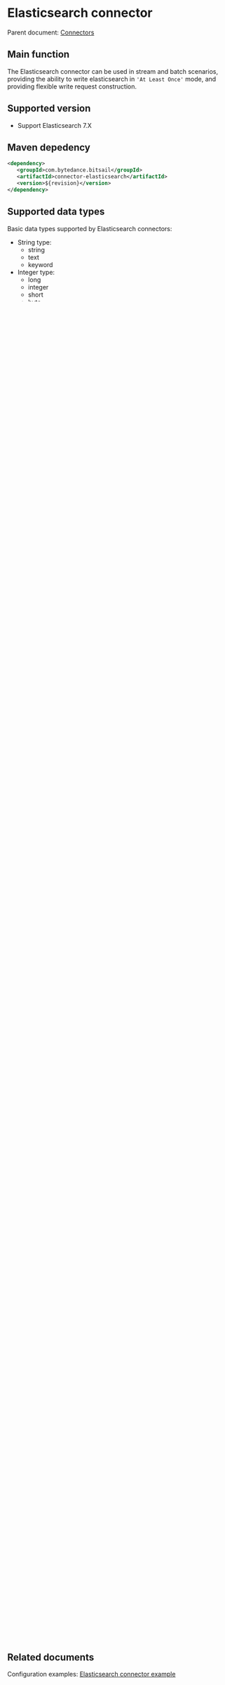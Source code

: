 # Elasticsearch connector

Parent document: [Connectors](../README.md)

## Main function

The Elasticsearch connector can be used in stream and batch scenarios, providing the ability to write elasticsearch in `'At Least Once'` mode, and providing flexible write request construction.

## Supported version
- Support Elasticsearch 7.X

## Maven depedency

```xml
<dependency>
   <groupId>com.bytedance.bitsail</groupId>
   <artifactId>connector-elasticsearch</artifactId>
   <version>${revision}</version>
</dependency>
```

## Supported data types

Basic data types supported by Elasticsearch connectors:

- String type:
    - string
    - text
    - keyword
- Integer type:
    - long
    - integer
    - short
    - byte
- Float type:
    - double
    - float
    - half_float
    - scaled_float
- Bool type:
    - boolean
- Binary type:
    - binary
- Date type:
    - date

## Parameters

Users can add parameters to `job.writer` block in task configuration files.


### Necessary parameters

| Param name | Default value | Optional value | Description                                                                                                             |
|:-----------|:--------------|:---------------|:------------------------------------------------------------------------------------------------------------------------|
| class      | -             |                | Class name of Elasticsearch connector，`com.bytedance.bitsail.connector.elasticsearch.sink.ElasticsearchSink` |
| es_hosts   | -             |                | Address list for Elasticsearch handling REST requests                                                                   |
| es_index   | -             |                | Elasticsearch index                                                                                                     |
| columns    | -             |                | Describing fields' names and types                                                                                      |


### Optional parameters

#### General optional parameters
| Param name             | Default value | Optional value | Description        |
|:-----------------------|:--------------|:---------------|:-------------------|
| writer_parallelism_num |               |                | writer parallelism |

#### Parameters for construct REST request
| Param name                    | Default value | Optional value | Description                                                               |
|:------------------------------|:--------------|:---------------|:--------------------------------------------------------------------------|
| request_path_prefix           | -             |                | The path prefix used by the http client when making a request             |
| connection_request_timeout_ms | 10000         |                | Timeout (ms) used by http connection manager when requesting a connection |
| connection_timeout_ms         | 10000         |                | Http connection establishment timeout (ms)                                |
| socket_timeout_ms             | 60000         |                | Socket timeout for http connection (ms)                                   |

#### Parameters for bulk request

| Param name                   | Default value | Optional value                  | Description                                                                                                                                       |
|:-----------------------------|:--------------|:--------------------------------|:--------------------------------------------------------------------------------------------------------------------------------------------------|
| bulk_flush_max_actions       | 300           |                                 | When the number of requests reaches, execute a bulk operation                                                                                     |
| bulk_flush_max_size_mb       | 10            |                                 | When the request data size (in MB) reaches, execute a bulk operation                                                                              |
| bulk_flush_interval_ms       | 10000         |                                 | How often to execute bulk operation (unit: ms)                                                                                                    |
| bulk_backoff_policy          | EXPONENTIAL   | CONSTANT<br>EXPONENTIAL<br>NONE | Backoff policy when bulk operation fails:<br>1. `CONSTANT`: fixed delay backoff<br>2. `EXPONENTAIL`: exponential backoff<br>3. `NONE`: no backoff |
| bulk_backoff_delay_ms        | 100           |                                 | Failure retry delay (ms) of bulk operation                                                                                                        |
| bulk_backoff_max_retry_count | 5             |                                 | The maximum number of failed retries for bulk operations                                                                                          |

#### Parameters for building ActionRequests

| Param name               | Default value | Optional value                                          | Description                                                                                                                           |
|:-------------------------|:--------------|:--------------------------------------------------------|:--------------------------------------------------------------------------------------------------------------------------------------|
| es_operation_type        | "index"       | "index"<br>"create"<br>"update"<br>"upsert"<br>"delete" | Type of ActionRequest                                                                                                                 |
| es_dynamic_index_field   | -             |                                                         | Get the index name of this data to insert from this field                                                                             |
| es_operation_type_field  | -             |                                                         | Get the ActionRequest type of this data from this field                                                                               |
| es_version_field         | -             |                                                         | Get the version information of this data from this field                                                                              |
| es_id_fields             | ""            |                                                         | Get the document ID from this field.<br>The format is `','` separated string, <i>e.g.</i> `"1,2"`                                     |
| doc_exclude_fields       | ""            |                                                         | When creating a document, ignore these fields. The format is `','` separated string, for example: `"1,2"`                             |
| ignore_blank_value       | false         |                                                         | Whether to ignore fields with null values when creating documents                                                                     |
| flatten_map              | false         |                                                         | Whether to expand the `Map` type data into the document when creating the document                                                    |
| id_delimiter             | `#`           |                                                         | The separator used when merging multiple fields into one document id                                                                  |
| json_serializer_features | -             |                                                         | Json features used when building json strings. The format is `','` separated string, for example: `"QuoteFieldNames,UseSingleQuotes"` |


## Related documents

Configuration examples: [Elasticsearch connector example](./elasticsearch-example.md)
